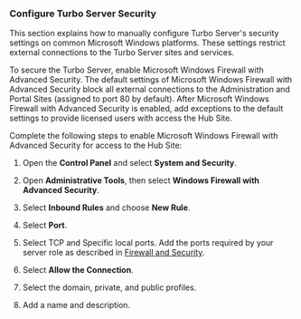 ### Configure Turbo Server Security

This section explains how to manually configure Turbo Server's security settings on common Microsoft Windows platforms. These settings restrict external connections to the Turbo Server sites and services.

To secure the Turbo Server, enable Microsoft Windows Firewall with Advanced Security. The default settings of Microsoft Windows Firewall with Advanced Security block all external connections to the Administration and Portal Sites (assigned to port 80 by default). After Microsoft Windows Firewall with Advanced Security is enabled, add exceptions to the default settings to provide licensed users with access the Hub Site.

Complete the following steps to enable Microsoft Windows Firewall with Advanced Security for access to the Hub Site:

1. Open the **Control Panel** and select **System and Security**.

2. Open **Administrative Tools**, then select **Windows Firewall with Advanced Security**.

3. Select **Inbound Rules** and choose **New Rule**.

4. Select **Port**.

5. Select TCP and Specific local ports. Add the ports required by your server role as described in [Firewall and Security](../../server/setup-and-deployment/prerequisites.html#firewall-and-security).

6. Select **Allow the Connection**.

7. Select the domain, private, and public profiles.

8. Add a name and description.
